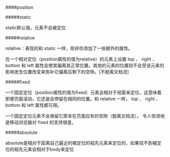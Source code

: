 ####position

#####static
<p>
static默认值，元素不会被定位
</p>

#####relative
<p>
relative：表现的和 static 一样，除非你添加了一些额外的属性。
</p>

<p>
在一个相对定位（position属性的值为relative）的元素上设置 top 、 right 、 bottom 和 left 属性会使其偏离其正常位置。其他的元素的位置则不会受该元素的影响发生位置改变来弥补它偏离后剩下的空隙。[不脱离文档流]
</p>

#####fixed

<p>
一个固定定位（position属性的值为fixed）元素会相对于视窗来定位，这意味着即便页面滚动，它还是会停留在相同的位置。和 relative 一样， top 、 right 、 bottom 和 left 属性都可用。
</p>
<p>
一个固定定位元素不会保留它原本在页面应有的空隙（脱离文档流）。
令人惊讶地是移动浏览器对 fixed 的支持很差。
</p>

#####absolute
<p>
absolute是相对于距离自己最近的被定位的祖先元素来定位的，如果找不到被定位的祖先元素会相对于body来定位
</p>